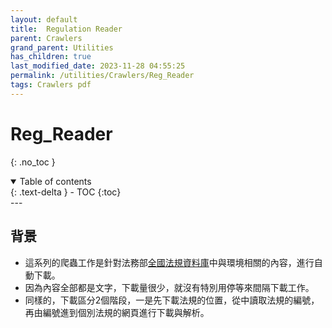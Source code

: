 ```yaml
---
layout: default
title:  Regulation Reader
parent: Crawlers
grand_parent: Utilities
has_children: true
last_modified_date: 2023-11-28 04:55:25
permalink: /utilities/Crawlers/Reg_Reader
tags: Crawlers pdf
---
```


# Reg_Reader
{: .no_toc }

<details open markdown="block">
  <summary>
    Table of contents
  </summary>
  {: .text-delta }
- TOC
{:toc}
</details>
---

## 背景

- 這系列的爬蟲工作是針對法務部[全國法規資料庫](https://law.moj.gov.tw/Index.aspx)中與環境相關的內容，進行自動下載。
- 因為內容全部都是文字，下載量很少，就沒有特別用停等來間隔下載工作。
- 同樣的，下載區分2個階段，一是先下載法規的位置，從中讀取法規的編號，再由編號進到個別法規的網頁進行下載與解析。
